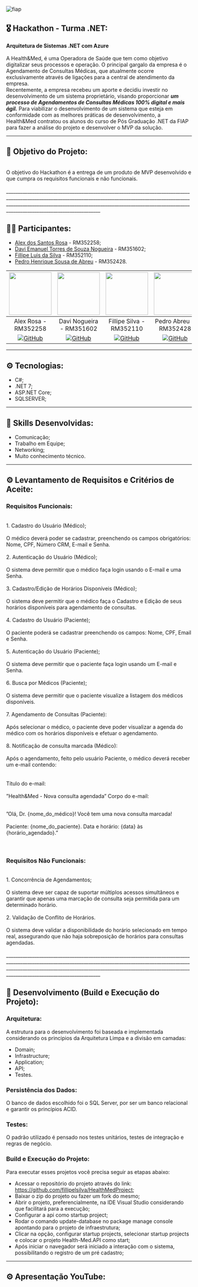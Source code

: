 ![fiap](https://github.com/daviEmanuelNogueira/Crm/assets/104274261/1c28656a-8218-41ed-aeed-5aeae252becc)

## 🎖️ Hackathon - Turma .NET:
**Arquitetura de Sistemas .NET com Azure** <br>
<br>
A Health&Med, é uma Operadora de Saúde que tem como objetivo digitalizar seus processos e operação. O principal gargalo da empresa é o Agendamento de Consultas Médicas, que atualmente ocorre exclusivamente através de ligações para a central de atendimento da empresa. <br>
Recentemente, a empresa recebeu um aporte e decidiu investir no desenvolvimento de um sistema proprietário, visando proporcionar ***um processo de Agendamentos de Consultas Médicas 100% digital e mais ágil.***
Para viabilizar o desenvolvimento de um sistema que esteja em conformidade
com as melhores práticas de desenvolvimento, a Health&Med contratou os alunos
do curso de Pós Graduação .NET da FIAP para fazer a análise do projeto e
desenvolver o MVP da solução.
__________________________________________________________________________________________________________________________________________________________________________________________________________________________________________________________________________________

## 📱 Objetivo do Projeto:
<br>
O objetivo do Hackathon é a entrega de um produto de MVP desenvolvido e que
cumpra os requisitos funcionais e não funcionais. <br>
<br>
__________________________________________________________________________________________________________________________________________________________________________________________________________________________________________________________________________________

## 💂‍♀️ Participantes: 

- [Alex dos Santos Rosa](https://github.com/aleqsrosa) - RM352258; 
- [Davi Emanuel Torres de Souza Nogueira](https://github.com/daviEmanuelNogueira) - RM351602;
- [Fillipe Luis da Silva](https://github.com/fillipelsilva) - RM352110;
- [Pedro Henrique Sousa de Abreu](https://github.com/PedroAbreuHS) - RM352428.

| [<img loading= "lazy" src = "https://github.com/daviEmanuelNogueira/Crm/assets/104274261/2b4eee74-cbab-4192-91ab-19b75e45bc87" width=115>](https://github.com/aleqsrosa) | [<img loading= "lazy" src = "https://github.com/daviEmanuelNogueira/Crm/assets/104274261/e556f2d4-5312-4670-a54a-046c7de3a42d" width=115>](https://github.com/daviEmanuelNogueira) | [<img loading= "lazy" src = "https://github.com/daviEmanuelNogueira/Crm/assets/104274261/1455c943-2f52-4fcf-999b-1f1614f5cf0a" width=115>](https://github.com/fillipelsilva) | [<img loading= "lazy" src = "https://github.com/daviEmanuelNogueira/Crm/assets/104274261/0c879524-949c-492d-bf16-ea613defa63e" width=115>](https://github.com/PedroAbreuHS)
| :---: | :---: | :---: | :---: |
| Alex Rosa - RM352258 | Davi Nogueira - RM351602 | Fillipe Silva - RM352110 | Pedro Abreu - RM352428 |
| [![GitHub](https://img.shields.io/badge/-black?style=flat-square&logo=Github&link=https://github.com/danielecastroalves)](https://github.com/aleqsrosa) | [![GitHub](https://img.shields.io/badge/-black?style=flat-square&logo=Github&link=https://github.com/danielecastroalves)](https://github.com/daviEmanuelNogueira) | [![GitHub](https://img.shields.io/badge/-black?style=flat-square&logo=Github&link=https://github.com/danielecastroalves)](https://github.com/fillipelsilva) | [![GitHub](https://img.shields.io/badge/-black?style=flat-square&logo=Github&link=https://github.com/danielecastroalves)](https://github.com/PedroAbreuHS) |
__________________________________________________________________________________________________________________________________________________________________________________________________________________________________________________________________________________

## ⚙️ Tecnologias:
* C#;
* .NET 7;
* ASP.NET Core;
* SQLSERVER;
__________________________________________________________________________________________________________________________________________________________________________________________________________________________________________________________________________________

## 🥋 Skills Desenvolvidas:
* Comunicação;
* Trabalho em Equipe;
* Networking;
* Muito conhecimento técnico.
__________________________________________________________________________________________________________________________________________________________________________________________________________________________________________________________________________________


## ⚙️ Levantamento de Requisitos e Critérios de Aceite:

### Requisitos Funcionais:<br>
<br>
1. Cadastro do Usuário (Médico); <br>
<br>
O médico deverá poder se cadastrar, preenchendo os campos
obrigatórios: Nome, CPF, Número CRM, E-mail e Senha.<br>
<br>
2. Autenticação do Usuário (Médico);<br>
<br>
O sistema deve permitir que o médico faça login usando o E-mail e uma
Senha.<br>
<br>
3. Cadastro/Edição de Horários Disponíveis (Médico);<br>
<br>
O sistema deve permitir que o médico faça o Cadastro e Edição de seus
horários disponíveis para agendamento de consultas.<br>
<br>
4. Cadastro do Usuário (Paciente);<br>
<br>
O paciente poderá se cadastrar preenchendo os campos: Nome, CPF, Email
e Senha.<br>
<br>
5. Autenticação do Usuário (Paciente);<br>
<br>
O sistema deve permitir que o paciente faça login usando um E-mail e
Senha.<br>
<br>
6. Busca por Médicos (Paciente);<br>
<br>
O sistema deve permitir que o paciente visualize a listagem dos médicos
disponíveis.<br>
<br>
7. Agendamento de Consultas (Paciente):<br>
<br>
Após selecionar o médico, o paciente deve poder visualizar a agenda do
médico com os horários disponíveis e efetuar o agendamento.<br>
<br>
8. Notificação de consulta marcada (Médico):<br>
<br>
Após o agendamento, feito pelo usuário Paciente, o médico deverá
receber um e-mail contendo: <br>
<br>
<br>
Título do e-mail: <br>
<br>
”Health&Med - Nova consulta agendada”
Corpo do e-mail:<br>
<br>

”Olá, Dr. {nome_do_médico}!
Você tem uma nova consulta marcada!<br>
<br>
Paciente: {nome_do_paciente}.
Data e horário: {data} às {horário_agendado}.” <br>
<br>
<br>

### Requisitos Não Funcionais:<br>
<br>
1. Concorrência de Agendamentos;<br>
<br>
O sistema deve ser capaz de suportar múltiplos acessos simultâneos e
garantir que apenas uma marcação de consulta seja permitida para um
determinado horário.<br>
<br>
2. Validação de Conflito de Horários.<br>
<br>
O sistema deve validar a disponibilidade do horário selecionado em tempo
real, assegurando que não haja sobreposição de horários para consultas
agendadas.<br>
<br>
__________________________________________________________________________________________________________________________________________________________________________________________________________________________________________________________________________________

## 🧪 Desenvolvimento (Build e Execução do Projeto):

### Arquitetura:
A estrutura para o desenvolvimento foi baseada e implementada considerando os principios da Arquitetura Limpa e a divisão em camadas:
- Domain;
- Infrastructure;
- Application;
- API;
- Testes.

### Persistência dos Dados:
O banco de dados escolhido foi o SQL Server, por ser um banco relacional e garantir os princípios ACID.

### Testes:
O padrão utilizado é pensado nos testes unitários, testes de integração e regras de negócio.

### Build e Execução do Projeto:
Para executar esses projetos você precisa seguir as etapas abaixo:
- Acessar o repositório do projeto através do link: https://github.com/fillipelsilva/HealthMedProject;
- Baixar o zip do projeto ou fazer um fork do mesmo;
- Abrir o projeto, preferencialmente, na IDE Visual Studio considerando que facilitará para a execução;
- Configurar a api como startup project;
- Rodar o comando update-database no package manage console apontando para o projeto de infraestrutura;
- Clicar na opção, configurar startup projects, selecionar startup projects e colocar o projeto Health-Med.API como start;
- Após iniciar o navegador será iniciado a interação com o sistema, possibilitando o registro de um pré cadastro;

__________________________________________________________________________________________________________________________________________________________________________________________________________________________________________________________________________________

## ⚙️ Apresentação YouTube:


